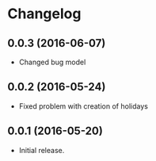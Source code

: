 # Changelog #

## 0.0.3 (2016-06-07)
- Changed bug model

## 0.0.2 (2016-05-24)
- Fixed problem with creation of holidays

## 0.0.1 (2016-05-20)
- Initial release.
